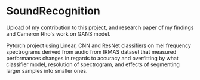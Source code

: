# SoundRecognition

Upload of my contribution to this project, and research paper of my findings and Cameron Rho's work on GANS model.

Pytorch project using Linear, CNN and ResNet classifiers on mel frequency spectrograms derived from audio from IRMAS dataset
that measured performances changes in regards to accuracy and overfitting by what classifier model, resolution
of spectrogram, and effects of segmenting larger samples into smaller ones.
